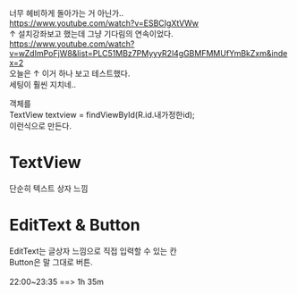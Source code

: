 너무 헤비하게 돌아가는 거 아닌가..<br>
https://www.youtube.com/watch?v=ESBCIgXtVWw<br>
↑ 설치강좌보고 했는데 그냥 기다림의 연속이었다.<br>
https://www.youtube.com/watch?v=wZdImPoFjW8&list=PLC51MBz7PMyyyR2l4gGBMFMMUfYmBkZxm&index=2<br>
오늘은 ↑ 이거 하나 보고 테스트했다.<br>
세팅이 훨씬 지치네..<br>

객체를 <br>
TextView textview = findViewById(R.id.내가정한id); <br>
이런식으로 만든다.

<h1> TextView </h1>
단순히 텍스트 상자 느낌<br>

<h1> EditText & Button </h1>
EditText는 글상자 느낌으로 직접 입력할 수 있는 칸<br>
Button은 말 그대로 버튼.
<br>
<br>
22:00~23:35 ==> 1h 35m
